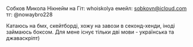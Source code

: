 Собков Микола
Нікнейм на Гіт: whoiskolya
емейл: sobkovn@icloud.com
тг: @nowaybro228

Катаюсь на бмх, скейтборді, хожу на завози в секонд-хенди, іноді займаюсь боксом. Для мене існує тільки дві мови - українська та джаваскріпт)
